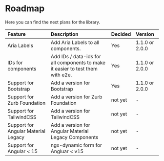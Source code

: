 # Roadmap

Here you can find the next plans for the library.

<table width="100%">
  <thead>
    <tr>
      <th align="left">Feature</th>
      <th align="left">Description</th>
      <th align="left">Decided</th>
      <th align="left">Version</th>
    </tr>
  </thead>
  <tbody>
    <tr>
      <td className="bold">Aria Labels</td>
      <td>Add Aria Labels to all components.</td>
      <td>Yes</td>
      <td>1.1.0 or 2.0.0</td>
    </tr>
    <tr>
      <td className="bold">IDs for components</td>
      <td>Add IDs / data-ids for all components to make it easier to test them with e2e.</td>
      <td>Yes</td>
      <td>1.1.0 or 2.0.0</td>
    </tr>
    <tr>
      <td className="bold">Support for Bootstrap</td>
      <td>Add a version for Bootstrap</td>
      <td>Yes</td>
      <td>1.1.0 or 2.0.0</td>
    </tr>
    <tr>
      <td className="bold">Support for Zurb Foundation</td>
      <td>Add a version for Zurb Foundation</td>
      <td>not yet</td>
      <td>-</td>
    </tr>
    <tr>
      <td className="bold">Support for TailwindCSS</td>
      <td>Add a version for TailwindCSS</td>
      <td>not yet</td>
      <td>-</td>
    </tr>
    <tr>
      <td className="bold">Support for Angular Material Legacy</td>
      <td>Add a version for Angular Material Legacy Components</td>
      <td>not yet</td>
      <td>-</td>
    </tr>
    <tr>
      <td className="bold">Support for Angular < 15</td>
      <td>ngx-dynamic form for Angluar < v15</td>
      <td>not yet</td>
      <td>-</td>
    </tr>
  </tbody>
</table>
